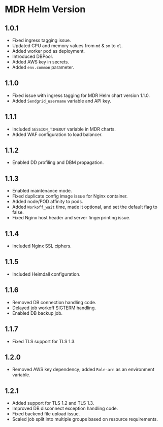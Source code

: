 # MDR Helm Version

## 1.0.1
- Fixed ingress tagging issue.
- Updated CPU and memory values from `md` & `sm` to `xl`.
- Added worker pod as deployment.
- Introduced DBPool.
- Added AWS key in secrets.
- Added `env.common` parameter.

## 1.1.0
- Fixed issue with ingress tagging for MDR Helm chart version 1.1.0.
- Added `Sendgrid_username` variable and API key.

## 1.1.1
- Included `SESSION_TIMEOUT` variable in MDR charts.
- Added WAF configuration to load balancer.

## 1.1.2
- Enabled DD profiling and DBM propagation.

## 1.1.3
- Enabled maintenance mode.
- Fixed duplicate config image issue for Nginx container.
- Added node/POD affinity to pods.
- Added `Workoff_wait` time, made it optional, and set the default flag to false.
- Fixed Nginx host header and server fingerprinting issue.

## 1.1.4
- Included Nginx SSL ciphers.

## 1.1.5
- Included Heimdall configuration.

## 1.1.6
- Removed DB connection handling code.
- Delayed job workoff SIGTERM handling.
- Enabled DB backup job.

## 1.1.7
- Fixed TLS support for TLS 1.3.

## 1.2.0
- Removed AWS key dependency; added `Role-arn` as an environment variable.

## 1.2.1
- Added support for TLS 1.2 and TLS 1.3.
- Improved DB disconnect exception handling code.
- Fixed backend file upload issue.
- Scaled job split into multiple groups based on resource requirements.
